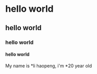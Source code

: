 # hello world
## hello world
### hello world
#### hello world

My name is *li haopeng, i'm *20 year old
